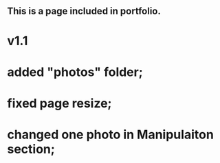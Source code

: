 
## This is a page included in portfolio.

# v1.1
 # added "photos" folder;
 # fixed page resize;
 # changed one photo in Manipulaiton section;

